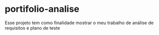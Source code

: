 # portifolio-analise
Esse projeto tem como finalidade mostrar o meu trabalho de análise de requisitos e plano de teste
